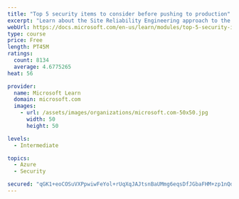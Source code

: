 ```yaml
---
title: "Top 5 security items to consider before pushing to production"
excerpt: "Learn about the Site Reliability Engineering approach to the challenge of assuring reliability and gain a better understanding of why it matters."
webUrl: https://docs.microsoft.com/en-us/learn/modules/top-5-security-items-to-consider/
type: course
price: Free
length: PT45M
ratings:
  count: 8134
  average: 4.6775265
heat: 56

provider:
  name: Microsoft Learn
  domain: microsoft.com
  images:
    - url: /assets/images/organizations/microsoft.com-50x50.jpg
      width: 50
      height: 50

levels:
  - Intermediate

topics:
  - Azure
  - Security

secured: "qGK1+eoCOSuVXPpwiwFeYol+rUqXqJAJtsnBaUMmg6eqsDfJGbaFHM+zp1nQdkPovayTcul3QmU448dR/5lO2i3HLt9a2kOZiDp5EI2cE1JVGtyxw+IjUNZxQT1DZzu20iVzS/jese9fZJAbyAM5qnlsH6SU+nMQAz0aTSpvqrDWpp+82ZSbcL+tJHSslu0fx/A906+sOa1Zqgjo9rHMdHxnwWLbGbJPwSx7M2APmEqtH1FGn2/Iwm45j2n3UJZbDAOY2vgMeGyt8tNM+TtVD9aOXFPCCLektEaPeeGy1KH27LleJmdAOqIfJQjxyN5HPFlu1Te0ihu63BC3V7fDT95laUkDzzOQUXLMJVljkUCEkDVniQNCkFAJYSLsuINr6HshuOSYj7PtF5hOUzm094WYZWvGb46Z3uvw1M/eh58=;ts/afgbHjkLAl+i/+2sGJA=="
---
```


